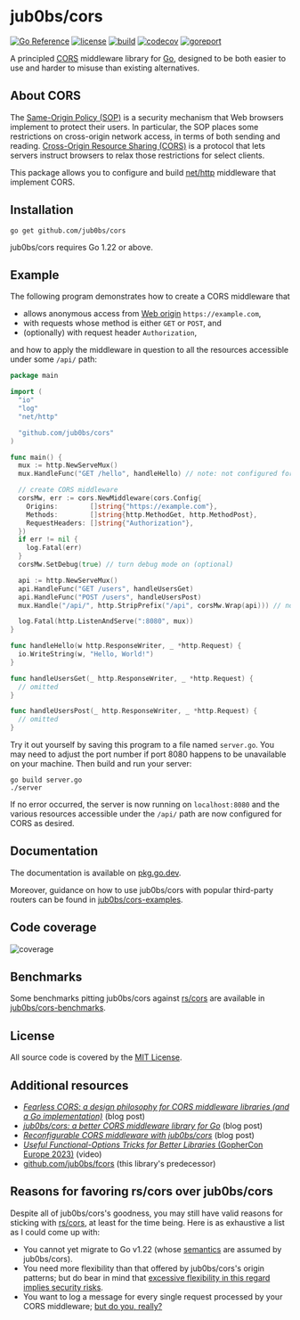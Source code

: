 # jub0bs/cors

[![Go Reference](https://pkg.go.dev/badge/github.com/jub0bs/cors.svg)](https://pkg.go.dev/github.com/jub0bs/cors)
[![license](https://img.shields.io/badge/License-MIT-yellow.svg?style=flat)](https://github.com/jub0bs/cors/raw/main/LICENSE)
[![build](https://github.com/jub0bs/cors/actions/workflows/cors.yml/badge.svg)](https://github.com/jub0bs/cors/actions/workflows/cors.yml)
[![codecov](https://codecov.io/gh/jub0bs/cors/branch/main/graph/badge.svg?token=N208BHWQTM)](https://app.codecov.io/gh/jub0bs/cors/tree/main)
[![goreport](https://goreportcard.com/badge/jub0bs/cors)](https://goreportcard.com/report/jub0bs/cors)

A principled [CORS][mdn-cors] middleware library for [Go][golang],
designed to be both easier to use and harder to misuse
than existing alternatives.

## About CORS

The [Same-Origin Policy (SOP)][mdn-sop] is a security mechanism that
Web browsers implement to protect their users.
In particular, the SOP places some restrictions on cross-origin network access,
in terms of both sending and reading.
[Cross-Origin Resource Sharing (CORS)][mdn-cors] is a protocol that
lets servers instruct browsers to relax those restrictions for select clients.

This package allows you to configure and build [net/http][net-http] middleware
that implement CORS.

## Installation

```shell
go get github.com/jub0bs/cors
```

jub0bs/cors requires Go 1.22 or above.

## Example

The following program demonstrates how to create a CORS middleware that

- allows anonymous access from [Web origin][web-origin] `https://example.com`,
- with requests whose method is either `GET` or `POST`, and
- (optionally) with request header `Authorization`,

and how to apply the middleware in question to all the resources accessible
under some `/api/` path:

```go
package main

import (
  "io"
  "log"
  "net/http"

  "github.com/jub0bs/cors"
)

func main() {
  mux := http.NewServeMux()
  mux.HandleFunc("GET /hello", handleHello) // note: not configured for CORS

  // create CORS middleware
  corsMw, err := cors.NewMiddleware(cors.Config{
    Origins:        []string{"https://example.com"},
    Methods:        []string{http.MethodGet, http.MethodPost},
    RequestHeaders: []string{"Authorization"},
  })
  if err != nil {
    log.Fatal(err)
  }
  corsMw.SetDebug(true) // turn debug mode on (optional)

  api := http.NewServeMux()
  api.HandleFunc("GET /users", handleUsersGet)
  api.HandleFunc("POST /users", handleUsersPost)
  mux.Handle("/api/", http.StripPrefix("/api", corsMw.Wrap(api))) // note: method-less pattern here

  log.Fatal(http.ListenAndServe(":8080", mux))
}

func handleHello(w http.ResponseWriter, _ *http.Request) {
  io.WriteString(w, "Hello, World!")
}

func handleUsersGet(_ http.ResponseWriter, _ *http.Request) {
  // omitted
}

func handleUsersPost(_ http.ResponseWriter, _ *http.Request) {
  // omitted
}
```

Try it out yourself by saving this program to a file named `server.go`.
You may need to adjust the port number if port 8080 happens to be unavailable
on your machine. Then build and run your server:

```shell
go build server.go
./server
```

If no error occurred, the server is now running on `localhost:8080` and
the various resources accessible under the `/api/` path are now configured
for CORS as desired.

## Documentation

The documentation is available on [pkg.go.dev][pkgsite].

Moreover, guidance on how to use jub0bs/cors with popular third-party routers
can be found in [jub0bs/cors-examples][cors-examples].

## Code coverage

![coverage](https://codecov.io/gh/jub0bs/cors/branch/main/graphs/sunburst.svg?token=N208BHWQTM)

## Benchmarks

Some benchmarks pitting jub0bs/cors against [rs/cors][rs-cors]
are available in [jub0bs/cors-benchmarks][cors-benchmarks].

## License

All source code is covered by the [MIT License][license].

## Additional resources

- [_Fearless CORS: a design philosophy for CORS middleware libraries
(and a Go implementation)_][fearless-cors] (blog post)
- [_jub0bs/cors: a better CORS middleware library for Go_][a-better-cors-lib] (blog post)
- [_Reconfigurable CORS middleware with jub0bs/cors_][reconfigurable] (blog post)
- [_Useful Functional-Options Tricks for Better Libraries_
(GopherCon Europe 2023)][funcopts] (video)
- [github.com/jub0bs/fcors][fcors] (this library's predecessor)

## Reasons for favoring rs/cors over jub0bs/cors

Despite all of jub0bs/cors's goodness, you may still have valid reasons
for sticking with [rs/cors][rs-cors], at least for the time being.
Here is as exhaustive a list as I could come up with:

- You cannot yet migrate to Go v1.22
  (whose [semantics][go-directive] are assumed by jub0bs/cors).
- You need more flexibility than that offered by jub0bs/cors's origin patterns;
  but do bear in mind that [excessive flexibility in this regard implies
  security risks][dangerous-patterns].
- You want to log a message for every single request processed
  by your CORS middleware; [but do you, really?][logging]

[a-better-cors-lib]: https://jub0bs.com/posts/2024-04-27-jub0bs-cors-a-better-cors-middleware-library-for-go/
[cors-benchmarks]: https://github.com/jub0bs/cors-benchmarks
[cors-examples]: https://github.com/jub0bs/cors-examples
[dangerous-patterns]: https://jub0bs.com/posts/2023-02-08-fearless-cors/#disallow-dangerous-origin-patterns
[fcors]: https://github.com/jub0bs/fcors
[fearless-cors]: https://jub0bs.com/posts/2023-02-08-fearless-cors/
[funcopts]: https://www.youtube.com/watch?v=5uM6z7RnReE
[go-directive]: https://go.dev/ref/mod#go-mod-file-go
[golang]: https://go.dev/
[license]: https://github.com/jub0bs/cors/blob/main/LICENSE
[logging]: https://jub0bs.com/posts/2024-04-27-jub0bs-cors-a-better-cors-middleware-library-for-go/#debug-mode
[mdn-cors]: https://developer.mozilla.org/en-US/docs/Web/HTTP/CORS
[mdn-sop]: https://developer.mozilla.org/en-US/docs/Web/Security/Same-origin_policy
[net-http]: https://pkg.go.dev/net/http
[pkgsite]: https://pkg.go.dev/github.com/jub0bs/cors
[reconfigurable]: https://jub0bs.com/posts/2024-05-14-reconfigurable-cors-middleware/
[rs-cors]: https://github.com/rs/cors
[web-origin]: https://developer.mozilla.org/en-US/docs/Glossary/Origin
